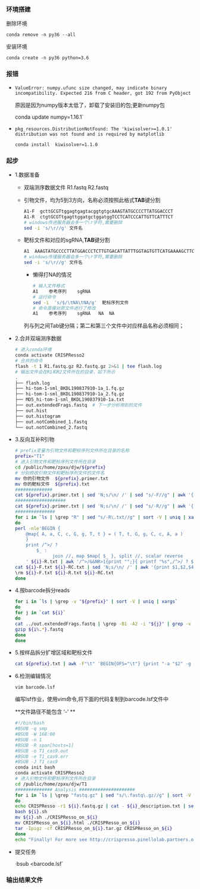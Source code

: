 ### 环境搭建

删除环境

`conda remove -n py36 --all`

安装环境

`conda create -n py36 python=3.6 `

### 报错

+ `ValueError: numpy.ufunc size changed, may indicate binary incompatibility. Expected 216 from C header, got 192 from PyObject`

  原因是因为numpy版本太低了，卸载了安装旧的包;更新numpy包

  conda update numpy=1.16.1`

+ `pkg_resources.DistributionNotFound: The 'kiwisolver>=1.0.1' distribution was not found and is required by matplotlib`

  `conda install  kiwisolver=1.1.0`

### 起步

+ 1.数据准备

  + 双端测序数据文件 R1.fastq R2.fastq

  + 引物文件，均为5到3方向，名称必须按照此格式**TAB**键分割

    ```bash
    A1-F  gcttGCGTtggagtgagtacggtgtgcAAAGTATGCCCCTTATGGACCCT
    A1-R  ctgtGCGTtgagttggatgctggatggTCCTCATCCCATTGTTCATTTCT
    # windows传进服务器会多一个\r字符,需要删除
    sed -i 's/\r//g' 文件名 
    ```

  + 靶标文件和对应的sgRNA,**TAB**键分割

    ```bash
    A1	AAAGTATGCCCCTTATGGACCCTCTTGTGACATTATTTGGTAGTGTTCATGAAAAGCTTCCCGAGACAGGGAGCACGCGTAGTATGCTTTTTCCGAATTTTGGAAGCATGTTTAGTACAGCAGAGCCTCATGCTAGAAATGAACAATGGGATGAGGA AGACAGGGAGCACGCGTAGT  NA  NA
    # windows传瑾服务器会多一个\r字符,需要删除
    sed -i 's/\r//g' 文件名 
    ```

    + 懒得打NA的情况

      ```bash
      # 输入文件格式
      A1	参考序列	sgRNA
      # 运行命令
      sed -i  's/$/\tNA\tNA/g'  靶标序列文件 
      # 命令直接对原文件进行了修改
      A1	参考序列	sgRNA	NA	NA
      ```

      

    列与列之间Tab键分隔；第二和第三个文件中对应样品名称必须相同；

+ 2.合并双端测序数据

  ```bash
  # 进入conda环境
  conda activate CRISPResso2
  # 合并的命令
  flash -t 1 R1.fastq.gz R2.fastq.gz 2>&1 | tee flash.log
  # 输出文件会在R1和R2文件所在的目录，如下所示
  .
  ├── flash.log
  ├── hi-tom-1-sml_BKDL190837910-1a_1.fq.gz
  ├── hi-tom-1-sml_BKDL190837910-1a_2.fq.gz
  ├── MD5_hi-tom-1-sml_BKDL190837910-1a.txt
  ├── out.extendedFrags.fastq  # 下一步分析用到的文件
  ├── out.hist
  ├── out.histogram
  ├── out.notCombined_1.fastq
  └── out.notCombined_2.fastq
  
  ```

+ 3.反向互补R引物

  ```bash
  # prefix变量为引物文件和靶标序列文件所在目录的名称
  prefix="T1"
  # 进入引物文件和靶标序列文件所在目录
  cd /public/home/zpxu/djw/${prefix}
  # 分别修改引物文件和靶标序列文件的文件名
  mv 你的引物文件  ${prefix}.primer.txt
  mv 你的靶标文件  ${prefix}.txt
  ##############
  cat ${prefix}.primer.txt | sed 'N;s/\n/ /' | sed "s/-F//g" | awk '{print $1"\t"$2 > $1"-F.txt"}'
  ###################
  cat ${prefix}.primer.txt | sed 'N;s/\n/ /' | sed "s/-R//g" | awk '{print ">"$3"\n"$4 > $3"-R.txt"}'
  ###############
  for i in `ls | \grep "R" | sed "s/-R\.txt//g" | sort -V | uniq | xargs`
  do
  perl -nle'BEGIN {
      @map{ A, a, C, c, G, g, T, t } = ( T, t, G, g, C, c, A, a )
      }
      print /^>/ ?
          $_ :
                join //, map $map{ $_ }, split //, scalar reverse
      ' ${i}-R.txt | awk '/^>/&&NR>1{print "";}{ printf "%s",/^>/ ? $0"\t":$0 }' | sed "s/^>//g" > ${i}-RC.txt
  cat ${i}-F.txt ${i}-RC.txt | sed 'N;s/\n/ /' | awk '{print $1,$2,$4}' | awk '{print $2".*"$3 > $1".txt"}'
  \rm ${i}-F.txt ${i}-R.txt ${i}-RC.txt
  done
  ```

+ 4.按barcode拆分reads

  ```bash
  for i in `ls | \grep -v "${prefix}" | sort -V | uniq | xargs`
  do
  for j in `cat ${i}`
  do
  cat ../out.extendedFrags.fastq | \grep -B1 -A2 -i "${j}" | grep -v "^--$" >> ${i%.*}.fastq
  gzip ${i%.*}.fastq
  done
  done
  ```

+ 5.按样品拆分扩增区域和靶标文件

  ```bash
  cat ${prefix}.txt | awk -F"\t" 'BEGIN{OFS="\t"} {print "-a "$2" -g "$3 > $1"_description.txt"}'
  ```

+ 6.检测编辑情况

  `vim barcode.lsf`

  编写lsf作业，使用vim命令,将下面的代码复制到barcode.lsf文件中

  **文件路径不能包含  ‘-’ **

  ```bash
  #!/bin/bash
  #BSUB -q smp
  #BSUB -W 168:00
  #BSUB -n 1
  #BSUB -R span[hosts=1]
  #BSUB -o T1_cas9.out
  #BSUB -e T1_cas9.err
  #BSUB -J T1_cas9
  conda init bash
  conda activate CRISPResso2
  # 进入引物文件和靶标序列文件所在目录
  cd /public/home/zpxu/djw/T1
  ############## Analysis #####################
  for i in `ls | \grep "fastq.gz" | sed "s/\.fastq\.gz//g" | sort -V | xargs`
  do
  echo CRISPResso -r1 ${i}.fastq.gz | cat - ${i}_description.txt | sed 'N;s/\n/ /' > ${i}.sh
  bash ${i}.sh
  mv ${i}.sh ./CRISPResso_on_${i}
  mv CRISPResso_on_${i}.html ./CRISPResso_on_${i}
  tar -Ipigz -cf CRISPResso_on_${i}.tar.gz CRISPResso_on_${i}
  done
  echo "Finally! For more see http://crispresso.pinellolab.partners.org/static/demo/CRISPResso_on_hdr/CRISPResso2_report.html"
  ```

+ 提交任务

  ·bsub <barcode.lsf`

### 输出结果文件

###  

  

  

  





